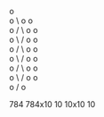 o   
o \ 
o  o   
o /  \ 
o     o   
o \  / 
o  o     
o /  \ 
o     o  
o \  / 
o  o     
o /  \ 
o     o   
o \  / 
o  o   
o / 
o

784    784x10   10   10x10    10